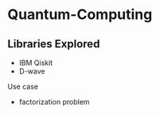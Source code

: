 # Quantum-Computing

## Libraries Explored
* IBM Qiskit
* D-wave

Use case
* factorization problem 
